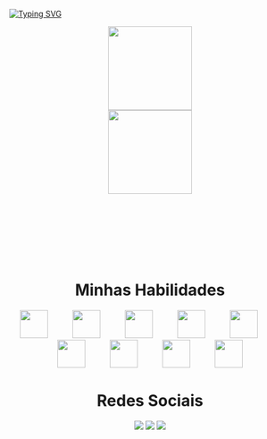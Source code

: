 [![Typing SVG](https://readme-typing-svg.herokuapp.com?font=Kanit&pause=1000&color=61dbfbf&size=30&center=true&vCenter=true&width=1000&heigth=100&lines=Olá,+eu+sou+o+Lucas)](https://git.io/typing-svg)

<section align="center">
  <div align="center">
    <img height="150em" src="https://github-readme-stats-sigma-five.vercel.app/api?username=lucasDBA&show_icons=true&theme=react&include_all_commits=true&count_private=true"/>
  </div>
</section>
<section align="center">
  <div align="center">
    <img height="150em" src="https://github-readme-stats-sigma-five.vercel.app/api/top-langs/?username=lucasDBA&layout=compact&langs_count=16&theme=react"/>
  </div>
</section>

<br><br><br>
<br><br><br>

<h1 align="center">Minhas Habilidades</h1>
<p align="center">
  <img src="https://img.icons8.com/color/48/000000/mysql-logo.png" width="50" style="margin-right: 40px"/>
  <img src="https://img.icons8.com/color/48/000000/microsoft-sql-server.png" width="50" style="margin-right: 40px"/>
  <img src="https://img.icons8.com/color/48/000000/postgreesql.png" width="50" style="margin-right: 40px"/>
  <img src="https://img.icons8.com/color/48/000000/mongodb.png" width="50" style="margin-right: 40px"/>
  <img src="https://img.icons8.com/color/48/000000/amazon-web-services.png" width="50" style="margin-right: 40px"/>
  <img src="https://img.icons8.com/color/48/000000/c-sharp-logo.png" width="50" style="margin-right: 40px"/>
  <img src="https://img.icons8.com/color/48/000000/html-5.png" width="50" style="margin-right: 40px"/>
  <img src="https://img.icons8.com/color/48/000000/css3.png" width="50" style="margin-right: 40px"/>
  <img src="https://img.icons8.com/color/48/000000/git.png" width="50"/>
</p>

<div align="center">
  <h1 align="center">Redes Sociais</h1>
  <a href="mailto:lucaswolf1323@gmail.com"><img src="https://img.shields.io/badge/-Gmail-%23333?style=for-the-badge&logo=gmail&logoColor=white" target="_blank"></a>
  <a href="https://www.linkedin.com/in/lucas-lobo-17169b259/"><img src="https://img.shields.io/badge/-LinkedIn-%230077B5?style=for-the-badge&logo=linkedin&logoColor=white" target="_blank"></a>
  <a href="https://www.instagram.com/lucasflobo_/"><img src="https://img.shields.io/badge/Instagram-E4405F?style=for-the-badge&logo=instagram&logoColor=white" target="_blank"></a>
</div>
